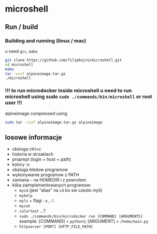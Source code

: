 # microshell

## Run / build

### Building and running (linux / mac)
u need `gcc`, `make`
```sh
git clone https://github.com/filipkojro/microshell.git
cd microshell
make
tar -xzvf alpineimage.tar.gz
./microshell
```
### !!! to run microdocker inside microshell u need to run microshell using sudo `sudo ./commands/bin/microshell` or root user !!!

alpineimage compressed using
```sh
sudo tar -czvf alpineimage.tar.gz alpineimage
```

## losowe informacje
- obsluga ctrl+c
- historia w strzaklach
- propmpt (login + host + path)
- kolory :o
- obsluga bledow programow
- wykonywanie programow z PATH
- zamiana `~` na HOMEDIR i z powrotem
- kilka zaimplementowanych programow:
    - `mycd` (jest "alias" na `cd` bo sie czesto myli)
    - `myhelp`
    - `myls`  + flagi `-a` ,`-l`
    - `mycat`
    - `colortest` ...?
    - `sudo ./commands/bin/microdocker run [COMMAND] [ARGUMENTS]` example: [COMMAND] = `python3`; [ARGUMENT] = `/home/main.py`
    - `httpserver [PORT] [HTTP_FILE_PATH]`